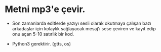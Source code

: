 # Metni mp3'e çevir.

- Son zamanlarda editlerde yazıyı sesli olarak okutmaya çalışan bazı arkadaşlar için kolaylık sağlayacak mesaj'ı sese çeviren ve kayıt edip onu açan 5-10 satırlık bir kod.

- Python3 gerektirir. (gtts, os)
